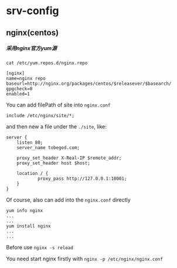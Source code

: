 # srv-config

## nginx(centos)

##### 采用nginx官方yum源

```
cat /etc/yum.repos.d/nginx.repo

[nginx]
name=nginx repo
baseurl=http://nginx.org/packages/centos/$releasever/$basearch/
gpgcheck=0
enabled=1
```

You can add filePath of site into `nginx.conf`

```
include /etc/nginx/site/*;
```

and then new a file under the `./site`, like: 

```
server {
    listen 80;
    server_name tobegod.com;

    proxy_set_header X-Real-IP $remote_addr;
    proxy_set_header host $host;

    location / {
            proxy_pass http://127.0.0.1:10001;
    }
}
```

Of course, also can add into the `nginx.conf` directly

```
yum info nginx
...
...
yum install nginx
...
...
```

Before use `nginx -s reload` 

You need start nginx firstly with `nginx -p /etc/nginx/nginx.conf`
